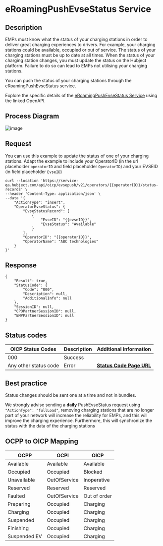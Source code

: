 # eRoamingPushEvseStatus Service

## Description

EMPs must know what the status of your charging stations in order to deliver
great charging experiences to drivers. For example, your charging stations
could be available, occupied or out of service. The status of your charging
stations must be up to date at all times. When the status of your charging
station changes, you must update the status on the Hubject platform. Failure
to do so can lead to EMPs not utilising your charging stations.

You can push the status of your charging stations through the
eRoamingPushEvseStatus service.

Explore the specific details of the [eRoamingPushEvseStatus
Service](https://hubject.github.io/oicp-cpo-2.3-api-doc/#tag/eRoamingEvseStatus) using the linked OpenAPI.

## Process Diagram

![image](https://github.com/FirasHubject/OICP23_Integration_Guide/assets/135227574/2f4a044d-3c4d-4c08-83af-808164107ca7)


## Request

You can use this example to update the status of one of your charging
stations. Adapt the example to include your OperatorID (in the url placeholder
`operatorID` and field placeholder `OperatorID`) and your EVSEID (in field
placeholder `EvseID`)

    
    
    curl --location 'https://service-qa.hubject.com/api/oicp/evsepush/v21/operators/{{operatorID}}/status-records' \
    --header 'Content-Type: application/json' \
    --data '{
        "ActionType": "insert",
        "OperatorEvseStatus": {
            "EvseStatusRecord": [
                {
                    "EvseID": "{{evseID}}",
                    "EvseStatus": "Available"
                }
            ],
            "OperatorID": "{{operatorID}}",
            "OperatorName": "ABC technologies"
        }
    }'

## Response

    
    
    {
        "Result": true,
        "StatusCode": {
            "Code": "000",
            "Description": null,
            "AdditionalInfo": null
        },
        "SessionID": null,
        "CPOPartnerSessionID": null,
        "EMPPartnerSessionID": null
    }

## Status codes

| OICP Status Codes | Description | Additional information |
| ----------------- | ----------- | ----------------------
| 000               | Success     |                        |
| Any other status code | Error   |  **[Status Code Page URL](https://github.com/hubject/OICP23_Integration_Guide/blob/main/04_Definitions/OICP-status-code.md)** |
  
## Best practice

Status changes should be sent one at a time and not in bundles.

We strongly advise sending a **daily** PushEvseStatus request using
`"ActionType": "fullLoad"`, removing charging stations that are no longer part
of your network will increase the reliability for EMPs, and this will improve
the charging experience. Furthermore, this will synchronize the status with
the data of the charging stations

## OCPP to OICP Mapping


|OCPP|OCPI|OICP|
|---|---|---|
|Available|Available|Available|
|Occupied|Occupied|Blocked|
|Unavailable|OutOfService|Inoperative|
|Reserved|Reserved|Reserved|
|Faulted|OutOfService|Out of order|
|Preparing|Occupied|Charging|
|Charging|Occupied|Charging|
|Suspended|Occupied|Charging|
|Finishing|Occupied|Charging|
|Suspended EV|Occupied|Charging|
